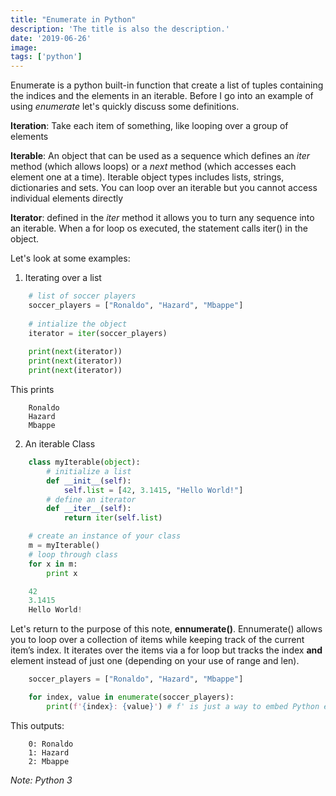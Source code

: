 ```yaml
---
title: "Enumerate in Python"
description: 'The title is also the description.'
date: '2019-06-26'
image: 
tags: ['python']
---
```

Enumerate is a python built-in function that create a list of tuples containing the indices and the elements in an iterable. Before I go into an example of using _enumerate_ let's quickly discuss some definitions.

__Iteration__: 
Take each item of something, like looping over a group of elements

__Iterable__: 
An object that can be used as a sequence which defines an _iter_ method (which allows loops) or a _next_ method (which accesses each element one at a time). Iterable object types includes lists, strings, dictionaries and sets. You can loop over an iterable but you cannot access individual elements directly

__Iterator__: defined in the _iter_ method it allows you to turn any sequence into an iterable. When a for loop os executed, the statement calls iter() in the object.

Let's look at some examples:

1. Iterating over a list
```python
    # list of soccer players 
    soccer_players = ["Ronaldo", "Hazard", "Mbappe"]
    
    # intialize the object 
    iterator = iter(soccer_players) 
    
    print(next(iterator)) 
    print(next(iterator)) 
    print(next(iterator))
```
This prints
```
    Ronaldo
    Hazard
    Mbappe
```

2. An iterable Class
```python
    class myIterable(object):
        # initialize a list
        def __init__(self):
            self.list = [42, 3.1415, "Hello World!"]
        # define an iterator
        def __iter__(self):
            return iter(self.list)

    # create an instance of your class
    m = myIterable()
    # loop through class
    for x in m:
        print x

    42
    3.1415
    Hello World!
```

Let's return to the purpose of this note, __ennumerate()__. Ennumerate() allows you to loop over a collection of items while keeping track of the current item’s index. It iterates over the items via a for loop but tracks the index __and__ element instead of just one (depending on your use of range and len).
```python
    soccer_players = ["Ronaldo", "Hazard", "Mbappe"]

    for index, value in enumerate(soccer_players):
        print(f'{index}: {value}') # f' is just a way to embed Python expressions inside string constants (3.6+)
```
This outputs:
```
    0: Ronaldo
    1: Hazard
    2: Mbappe
```

_Note: Python 3_